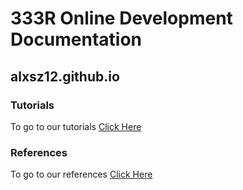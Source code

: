 # 333R Online Development Documentation
## alxsz12.github.io

### Tutorials
To go to our tutorials [Click Here]()
### References
To go to our references [Click Here]()
